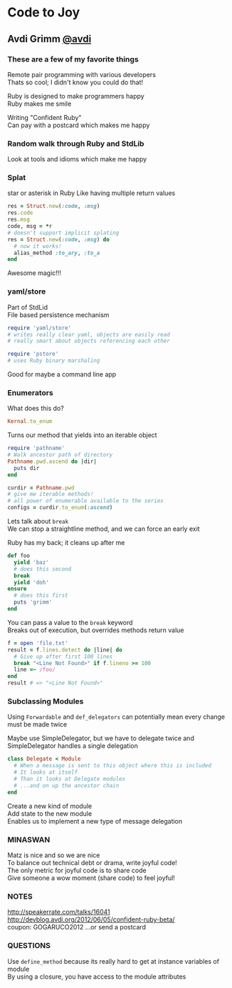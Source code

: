 # Code to Joy
## Avdi Grimm [@avdi](https://twitter.com/avdi)

### These are a few of my favorite things   
Remote pair programming with various developers   
Thats so cool; I didn't know you could do that!

Ruby is designed to make programmers happy   
Ruby makes me smile

Writing "Confident Ruby"   
Can pay with a postcard which makes me happy

### Random walk through Ruby and StdLib
Look at tools and idioms which make me happy

### Splat
star or asterisk in Ruby
Like having multiple return values

```ruby
res = Struct.new(:code, :msg)
res.code
res.msg
code, msg = *r
# doesn't support implicit splating
res = Struct.new(:code, :msg) do
  # now it works!
  alias_method :to_ary, :to_a
end
```

Awesome magic!!!

### yaml/store
Part of StdLid   
File based persistence mechanism
```ruby
require 'yaml/store'
# writes really clear yaml, objects are easily read
# really smart about objects referencing each other
```

```ruby
require 'pstore'
# uses Ruby binary marshaling 
```

Good for maybe a command line app

### Enumerators
What does this do?
```ruby
Kernal.to_enum
```
Turns our method that yields into an iterable object

```ruby
require 'pathname'
# Walk ancestor path of directory
Pathname.pwd.ascend do |dir|
  puts dir
end

curdir = Pathname.pwd
# give me iterable methods!
# all power of enumerable available to the series
configs = curdir.to_enum(:ascend)
```

Lets talk about `break`   
We can stop a straightline method, and we can force an early exit

Ruby has my back; it cleans up after me
```ruby
def foo
  yield 'baz'
  # does this second
  break
  yield 'doh'
ensure
  # does this first
  puts 'grimm'
end
```

You can pass a value to the `break` keyword   
Breaks out of execution, but overrides methods return value

```ruby
f = open 'file.txt'
result = f.lines.detect do |line| do
  # Give up after first 100 lines
  break "<Line Not Found>" if f.lineno >= 100
  line =~ /foo/
end
result # => "<Line Not Found>"
```

### Subclassing Modules
Using `Forwardable` and `def_delegators` can potentially mean every change must be made twice

Maybe use SimpleDelegator, but we have to delegate twice and SimpleDelegator handles a single delegation

```ruby
class Delegate < Module
  # When a message is sent to this object where this is included
  # It looks at itself
  # Than it looks at Delegate modules
  # ...and on up the ancestor chain
end
```

Create a new kind of module   
Add state to the new module   
Enables us to implement a new type of message delegation   

### MINASWAN
Matz is nice and so we are nice   
To balance out technical debt or drama, write joyful code!   
The only metric for joyful code is to share code   
Give someone a wow moment (share code) to feel joyful!   


### NOTES
http://speakerrate.com/talks/16041   
http://devblog.avdi.org/2012/06/05/confident-ruby-beta/   
coupon: GOGARUCO2012
...or send a postcard

### QUESTIONS

Use `define_method` because its really hard to get at instance variables of module   
By using a closure, you have access to the module attributes


























